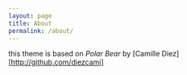 ```yaml
---
layout: page
title: About
permalink: /about/
---
```

this theme is based on *Polar Bear* by [Camille Diez][http://github.com/diezcami]
